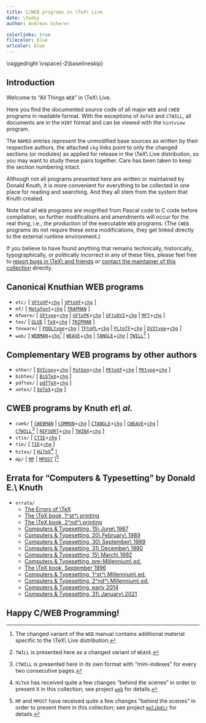 ```yaml
---
title: C/WEB programs in \TeX\ Live
date: \today
author: Andreas Scherer

colorlinks: true
filecolor: blue
urlcolor: blue
---
```

\raggedright
\vspace{-2\baselineskip}

## Introduction

Welcome to “All Things `WEB`” in \TeX\ Live.

Here you find the documented source code of all major `WEB` and `CWEB` programs
in readable format.  With the exceptions of `XeTeX` and `CTWILL`, all
documents are in the `HINT` format and can be viewed with the `hintview`
program.

The `NAMED` entries represent the unmodified base sources
as written by their respective authors, the attached `chg` links point to
only the changed sections (or modules) as applied for release in the
\TeX\ Live distribution, so you may want to study these pairs together.
Care has been taken to keep the section numbering intact.

Although not all programs presented here are written or maintained by
Donald Knuth, it is more convenient for everything to be collected in
one place for reading and searching.  And they all stem from the system
that Knuth created.

Note that all `WEB` programs are mogrified from Pascal code to C code before
compilation, so further modifications and amendments will occur for the real
thing, i.e., the production of the executable `WEB` programs.  (The `CWEB`
programs do not require these extra modifications, they get linked directly to
the external runtime environment.)

If you believe to have found anything that remains technically, historically,
typographically, or politically incorrect in any of these files, please feel
free to [report bugs in \TeX\ and friends](https://tug.org/texmfbug/) or
[contact the maintainer of this collection](mailto:andreas_github@freenet.de)
directly.

## Canonical Knuthian WEB programs

* `etc/` \[
  [`VFtoVP`](etc/vftovp.hnt)+[`chg`](etc/vftovp-changes.hnt) \|
  [`VPtoVF`](etc/vptovf.hnt)+[`chg`](etc/vptovf-changes.hnt) \]
* `mf/` \[
  [`Metafont`](mf/mf.hnt)+[`chg`](mf/mf-changes.hnt) \|
  [`TRAPMAN`](mf/trapman.hnt) \]
* `mfware/` \[
  [`GFtype`](mfware/gftype.hnt)+[`chg`](mfware/gftype-changes.hnt) \|
  [`GFtoPK`](mfware/gftopk.hnt)+[`chg`](mfware/gftopk-changes.hnt) \|
  [`GFtoDVI`](mfware/gftodvi.hnt)+[`chg`](mfware/gftodvi-changes.hnt) \|
  [`MFT`](mfware/mft.hnt)+[`chg`](mfware/mft-changes.hnt) \]
* `tex/` \[
  [`GLUE`](tex/glue.hnt) \|
  [`TeX`](tex/tex.hnt)+[`chg`](tex/tex-changes.hnt) \|
  [`TRIPMAN`](tex/tripman.hnt) \]
* `texware/` \[
  [`POOLtype`](texware/pooltype.hnt)+[`chg`](texware/pooltype-changes.hnt) \|
  [`TFtoPL`](texware/tftopl.hnt)+[`chg`](texware/tftopl-changes.hnt) \|
  [`PLtoTF`](texware/pltotf.hnt)+[`chg`](texware/pltotf-changes.hnt) \|
  [`DVItype`](texware/dvitype.hnt)+[`chg`](texware/dvitype-changes.hnt) \]
* `web/` \[
  [`WEBMAN`](web/webman.hnt)+[`chg`](web/webman-changes.hnt)[^1] \|
  [`WEAVE`](web/weave.hnt)+[`chg`](web/weave-changes.hnt) \|
  [`TANGLE`](web/tangle.hnt)+[`chg`](web/tangle-changes.hnt) \|
  [`TWILL`](web/twill.hnt)[^2] \]

[^1]: The changed variant of the `WEB` manual contains additional material
  specific to the \TeX\ Live distribution.
[^2]: `TWILL` is presented here as a changed variant of `WEAVE`.

## Complementary WEB programs by other authors

* `other/` \[
  [`DVIcopy`](other/dvicopy.hnt)+[`chg`](other/dvicopy-changes.hnt) \|
  [`PatGen`](other/patgen.hnt)+[`chg`](other/patgen-changes.hnt) \|
  [`PKtoGF`](other/pktogf.hnt)+[`chg`](other/pktogf-changes.hnt) \|
  [`PKtype`](other/pktype.hnt)+[`chg`](other/pktype-changes.hnt) \]
* `bibtex/` \[ [`BibTeX`](bibtex/bibtex.hnt)+[`chg`](bibtex/bibtex-changes.hnt) \]
* `pdftex/` \[ [`pdfTeX`](pdftex/pdftex.hnt)+[`chg`](pdftex/pdftex-changes.hnt) \]
* `xetex/` \[ [`XeTeX`](xetex/xetex.pdf)+[`chg`](xetex/xetex-changes.pdf) \]

## CWEB programs by Knuth _et\ al._

* `cweb/` \[
  [`CWEBMAN`](cweb/cwebman.hnt) \|
  [`COMMON`](cweb/common.hnt)+[`chg`](cweb/common-changes.hnt) \|
  [`CTANGLE`](cweb/ctangle.hnt)+[`chg`](cweb/ctangle-changes.hnt) \|
  [`CWEAVE`](cweb/cweave.hnt)+[`chg`](cweb/cweave-changes.hnt) \|\
  [`CTWILL`](cweb/ctwill.hnt)[^3] \|
  [`REFSORT`](cweb/refsort.hnt)+[`chg`](cweb/refsort-changes.hnt) \|
  [`TWINX`](cweb/twinx.hnt)+[`chg`](cweb/twinx-changes.hnt) \]
* `ctie/` \[ [`CTIE`](ctie/ctie.hnt)+[`chg`](ctie/ctie-changes.hnt) \]
* `tie/` \[ [`TIE`](tie/tie.hnt)+[`chg`](tie/tie-changes.hnt) \]
* `hitex/` \[ [`HiTeX`](hitex/hitex.hnt)[^4] \]
* `mp/` \[ [`MP`](mp/mp.hnt) \| [`MPOST`](mp/mpost.hnt) \][^5]

[^3]: `CTWILL` is presented here in its own format with “mini-indexes” for
  every two consecutive pages.

[^4]: `HiTeX` has received quite a few changes “behind the scenes” in
  order to present it in this collection; see project
  [`web`](https://github.com/ascherer/web) for details.

[^5]: `MP` and `MPOST` have received quite a few changes “behind the scenes” in
  order to present them in this collection; see project
  [`mplibdir`](https://github.com/ascherer/mplibdir) for details.

## Errata for “Computers & Typesetting” by Donald E.\ Knuth

* `errata/`
  * [The Errors of \TeX](errata/errorlog.hnt)
  * [The \TeX book, 1^st^\ printing](errata/errata.one.hnt)
  * [The \TeX book, 2^nd^\ printing](errata/errata.two.hnt)
  * [Computers & Typesetting, 15\ June\ 1987](errata/errata.three.hnt)
  * [Computers & Typesetting, 20\ February\ 1989](errata/errata.four.hnt)
  * [Computers & Typesetting, 30\ September\ 1989](errata/errata.five.hnt)
  * [Computers & Typesetting, 31\ December\ 1990](errata/errata.six.hnt)
  * [Computers & Typesetting, 15\ March\ 1992](errata/errata.seven.hnt)
  * [Computers & Typesetting, pre-Millennium\ ed.](errata/errata.eight.hnt)
  * [The \TeX book, September 1996](errata/errata.nine.hnt)
  * [Computers & Typesetting, 1^st^\ Millennium\ ed.](errata/errata.ten.hnt)
  * [Computers & Typesetting, 2^nd^\ Millennium\ ed.](errata/errata.eleven.hnt)
  * [Computers & Typesetting, early 2014](errata/errata.twelve.hnt)
  * [Computers & Typesetting, 31\ January\ 2021](errata/errata.hnt)

## Happy C/WEB Programming!
